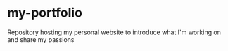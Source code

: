 # my-portfolio
Repository hosting my personal website to introduce what I'm working on and share my passions
